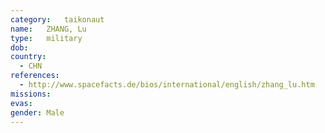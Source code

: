 ```yaml
---
category:	taikonaut
name:	ZHANG, Lu
type:	military
dob:	
country:
  - CHN
references:
  - http://www.spacefacts.de/bios/international/english/zhang_lu.htm
missions:
evas:
gender:	Male
---
```

